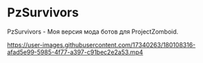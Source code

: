 # PzSurvivors
PzSurvivors - Моя версия мода  ботов для ProjectZomboid.

https://user-images.githubusercontent.com/17340263/180108316-afad5e99-5985-4f77-a397-c91bec2e2a53.mp4
